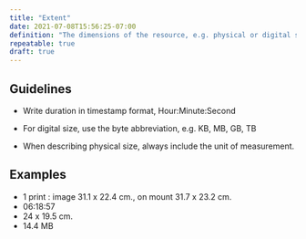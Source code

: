 ```yaml
---
title: "Extent"
date: 2021-07-08T15:56:25-07:00
definition: "The dimensions of the resource, e.g. physical or digital size, duration."
repeatable: true
draft: true
---
```


## Guidelines

- Write duration in timestamp format, Hour:Minute:Second

- For digital size, use the byte abbreviation, e.g. KB, MB, GB, TB

- When describing physical size, always include the unit of measurement.

## Examples

- 1 print : image 31.1 x 22.4 cm., on mount 31.7 x 23.2 cm.
- 06:18:57
- 24 x 19.5 cm.
- 14.4 MB
